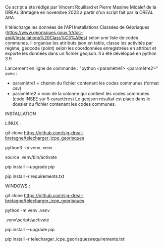 Ce script a été rédigé par Vincent Rouillard et Pierre Maxime Micalef de la DREAL Bretagne en novembre 2023 à partir d'un script fait par la DREAL ARA.

Il télécharge les données de l'API Installations Classées de Géorisques (https://www.georisques.gouv.fr/doc-api#/Installations%20Class%C3%A9es) selon une liste de codes communes. 
Il organise les attributs json en table, classe les activités par régime, géocode (point) selon les coordonnées enregistrées en attribut et exporte les données dans un fichier geojson.
Il a été développé en python 3.9

Lancement en ligne de commande :
"python   <chemin du script.py>   <paramètre1>   <paramètre2>"
avec :
- paramètre1 = chemin du fichier contenant les codes communes (format csv)
- paramètre2 = nom de la colonne qui contient les codes communes (code INSEE sur 5 caractères)
Le geojson résultat est placé dans le dossier du fichier contenant les codes communes.

INSTALLATION

LINUX :

git clone https://github.com/sig-dreal-bretagne/telecharger_icpe_georisques

python3 -m venv .venv

source .venv/bin/activate

pip install --upgrade pip

pip install -r requirements.txt

WINDOWS :

git clone https://github.com/sig-dreal-bretagne/telecharger_icpe_georisques

python -m venv .venv

.venv\scripts\activate

pip install --upgrade pip

pip install -r telecharger_icpe_georisques\requirements.txt

